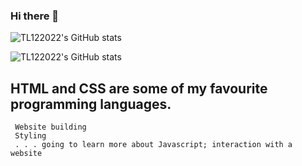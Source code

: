 ### Hi there 👋

 <a> <img alt = "TL122022's GitHub stats" src="https://readme-typing-svg.herokuapp.com?font=rubik&color=ADBAC7&center=true&vCenter=true&lines=I+am+a+student;I+am+a+coder;I+am+a+creator;I+am+an+undercover+agent"></a>
 
 ![TL122022's GitHub stats](https://github-readme-stats.vercel.app/api?username=TL122022&show_icons=true&hide=prs&theme=onedark)
 ## HTML and CSS are some of my favourite programming languages.
```
 Website building
 Styling
 . . . going to learn more about Javascript; interaction with a website
```
